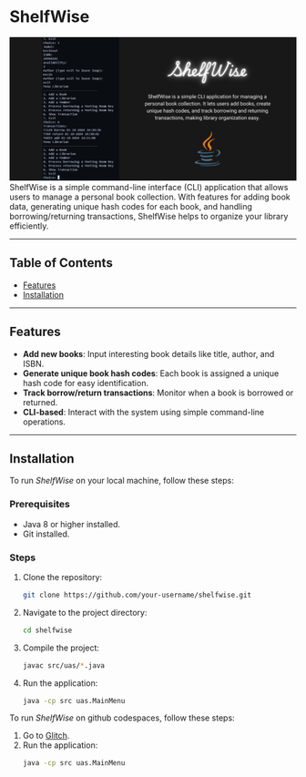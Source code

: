# ShelfWise
![ShelfWise Logo](ShelfWise.png)
ShelfWise is a simple command-line interface (CLI) application that allows users to manage a personal book collection. With features for adding book data, generating unique hash codes for each book, and handling borrowing/returning transactions, ShelfWise helps to organize your library efficiently.

---

## Table of Contents

- [Features](#features)
- [Installation](#installation)

---

## Features

- **Add new books**: Input interesting book details like title, author, and ISBN.
- **Generate unique book hash codes**: Each book is assigned a unique hash code for easy identification.
- **Track borrow/return transactions**: Monitor when a book is borrowed or returned.
- **CLI-based**: Interact with the system using simple command-line operations.

---

## Installation

To run *ShelfWise* on your local machine, follow these steps:

### Prerequisites

- Java 8 or higher installed. 
- Git installed.

### Steps

1. Clone the repository:
   ```bash
   git clone https://github.com/your-username/shelfwise.git
2. Navigate to the project directory:
   ```bash
   cd shelfwise
3. Compile the project:
   ```bash
   javac src/uas/*.java
4. Run the application:
   ```bash
   java -cp src uas.MainMenu

To run *ShelfWise* on  github codespaces, follow these steps:
1. Go to [Glitch](https://glitch.com/edit/#!/shelfwise).
2. Run the application:
   ```bash
   java -cp src uas.MainMenu
